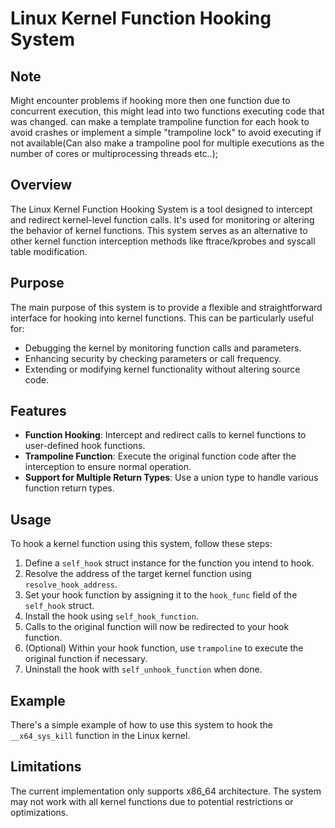 # Linux Kernel Function Hooking System

## Note
Might encounter problems if hooking more then one function due to concurrent execution, this might lead into two functions executing code that was changed. can make a template trampoline function for each hook to avoid crashes or implement a simple "trampoline lock" to avoid executing if not available(Can also make a trampoline pool for multiple executions as the number of cores or multiprocessing threads etc..);

## Overview
The Linux Kernel Function Hooking System is a tool designed to intercept and redirect kernel-level function calls. It's used for monitoring or altering the behavior of kernel functions. This system serves as an alternative to other kernel function interception methods like ftrace/kprobes and syscall table modification.

## Purpose
The main purpose of this system is to provide a flexible and straightforward interface for hooking into kernel functions. This can be particularly useful for:
- Debugging the kernel by monitoring function calls and parameters.
- Enhancing security by checking parameters or call frequency.
- Extending or modifying kernel functionality without altering source code.

## Features
- **Function Hooking**: Intercept and redirect calls to kernel functions to user-defined hook functions.
- **Trampoline Function**: Execute the original function code after the interception to ensure normal operation.
- **Support for Multiple Return Types**: Use a union type to handle various function return types.

## Usage
To hook a kernel function using this system, follow these steps:

1. Define a `self_hook` struct instance for the function you intend to hook.
2. Resolve the address of the target kernel function using `resolve_hook_address`.
3. Set your hook function by assigning it to the `hook_func` field of the `self_hook` struct.
4. Install the hook using `self_hook_function`.
5. Calls to the original function will now be redirected to your hook function.
6. (Optional) Within your hook function, use `trampoline` to execute the original function if necessary.
7. Uninstall the hook with `self_unhook_function` when done.

## Example
There's a simple example of how to use this system to hook the `__x64_sys_kill` function in the Linux kernel.


## Limitations
The current implementation only supports x86_64 architecture.
The system may not work with all kernel functions due to potential restrictions or optimizations.
